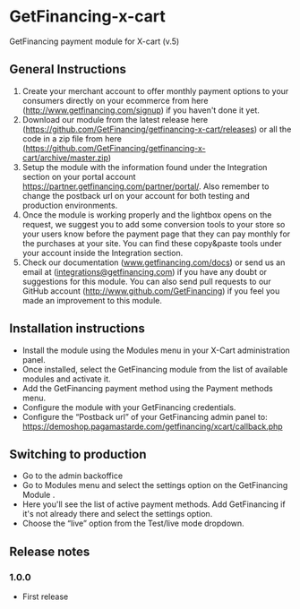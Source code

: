 GetFinancing-x-cart
================

GetFinancing payment module for X-cart (v.5)

## General Instructions

1. Create your merchant account to offer monthly payment options to your consumers directly on your ecommerce from here (http://www.getfinancing.com/signup) if you haven't done it yet.
2. Download our module from the latest release here (https://github.com/GetFinancing/getfinancing-x-cart/releases) or all the code in a zip file from here (https://github.com/GetFinancing/getfinancing-x-cart/archive/master.zip)
3. Setup the module with the information found under the Integration section on your portal account https://partner.getfinancing.com/partner/portal/. Also remember to change the postback url on your account for both testing and production environments.
4. Once the module is working properly and the lightbox opens on the request, we suggest you to add some conversion tools to your store so your users know before the payment page that they can pay monthly for the purchases at your site. You can find these copy&paste tools under your account inside the Integration section.
5. Check our documentation (www.getfinancing.com/docs) or send us an email at (integrations@getfinancing.com) if you have any doubt or suggestions for this module. You can also send pull requests to our GitHub account (http://www.github.com/GetFinancing) if you feel you made an improvement to this module.


## Installation instructions

- Install the module using the Modules menu in your X-Cart administration panel.
- Once installed, select the GetFinancing module from the list of available modules and activate it.
- Add the GetFinancing payment method using the Payment methods menu.
- Configure the module with your GetFinancing credentials.
- Configure the “Postback url” of your GetFinancing admin panel to: https://demoshop.pagamastarde.com/getfinancing/xcart/callback.php

## Switching to production

 - Go to the admin backoffice
 - Go to Modules menu and select the settings option on the GetFinancing Module
.
 - Here you'll see the list of active payment methods. Add GetFinancing if it's not already there and select the settings option.
 - Choose the “live” option from the Test/live mode dropdown.

## Release notes

### 1.0.0

- First release
